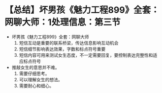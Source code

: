 # 【总结】坏男孩《魅力工程899》全套：网聊大师：1处理信息：第三节

-   坏男孩《魅力工程899》全套：网聊大师
    1.  短信互动是重要的联系桥梁，传达信息影响互动机会
    2.  短信细节影响表达效果，字数和标点符号重要
    3.  短信内容可用来测试女生态度，不一定需要回复，要控制表达完整性和适应标点符号
-   推敲女生的意思并不难。
    1.  需要仔细思考。
    2.  可以理解女生的想法。
    3.  需要耐心和细心。